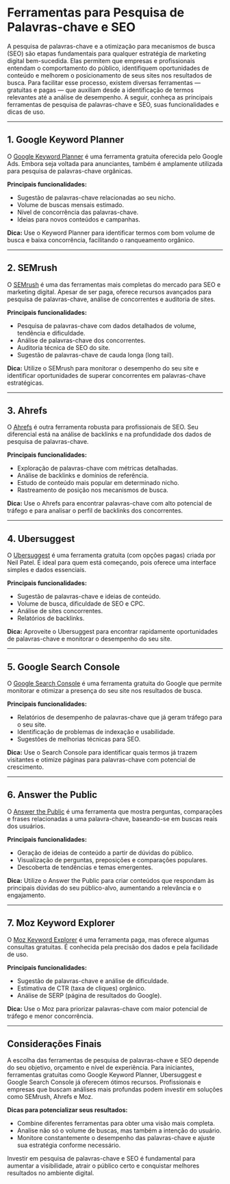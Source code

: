 # Ferramentas para Pesquisa de Palavras-chave e SEO

A pesquisa de palavras-chave e a otimização para mecanismos de busca (SEO) são etapas fundamentais para qualquer estratégia de marketing digital bem-sucedida. Elas permitem que empresas e profissionais entendam o comportamento do público, identifiquem oportunidades de conteúdo e melhorem o posicionamento de seus sites nos resultados de busca. Para facilitar esse processo, existem diversas ferramentas — gratuitas e pagas — que auxiliam desde a identificação de termos relevantes até a análise de desempenho. A seguir, conheça as principais ferramentas de pesquisa de palavras-chave e SEO, suas funcionalidades e dicas de uso.

---

## 1. Google Keyword Planner

O [Google Keyword Planner](https://ads.google.com/home/tools/keyword-planner/) é uma ferramenta gratuita oferecida pelo Google Ads. Embora seja voltada para anunciantes, também é amplamente utilizada para pesquisa de palavras-chave orgânicas.

**Principais funcionalidades:**
- Sugestão de palavras-chave relacionadas ao seu nicho.
- Volume de buscas mensais estimado.
- Nível de concorrência das palavras-chave.
- Ideias para novos conteúdos e campanhas.

**Dica:** Use o Keyword Planner para identificar termos com bom volume de busca e baixa concorrência, facilitando o ranqueamento orgânico.

---

## 2. SEMrush

O [SEMrush](https://www.semrush.com/) é uma das ferramentas mais completas do mercado para SEO e marketing digital. Apesar de ser paga, oferece recursos avançados para pesquisa de palavras-chave, análise de concorrentes e auditoria de sites.

**Principais funcionalidades:**
- Pesquisa de palavras-chave com dados detalhados de volume, tendência e dificuldade.
- Análise de palavras-chave dos concorrentes.
- Auditoria técnica de SEO do site.
- Sugestão de palavras-chave de cauda longa (long tail).

**Dica:** Utilize o SEMrush para monitorar o desempenho do seu site e identificar oportunidades de superar concorrentes em palavras-chave estratégicas.

---

## 3. Ahrefs

O [Ahrefs](https://ahrefs.com/) é outra ferramenta robusta para profissionais de SEO. Seu diferencial está na análise de backlinks e na profundidade dos dados de pesquisa de palavras-chave.

**Principais funcionalidades:**
- Exploração de palavras-chave com métricas detalhadas.
- Análise de backlinks e domínios de referência.
- Estudo de conteúdo mais popular em determinado nicho.
- Rastreamento de posição nos mecanismos de busca.

**Dica:** Use o Ahrefs para encontrar palavras-chave com alto potencial de tráfego e para analisar o perfil de backlinks dos concorrentes.

---

## 4. Ubersuggest

O [Ubersuggest](https://neilpatel.com/ubersuggest/) é uma ferramenta gratuita (com opções pagas) criada por Neil Patel. É ideal para quem está começando, pois oferece uma interface simples e dados essenciais.

**Principais funcionalidades:**
- Sugestão de palavras-chave e ideias de conteúdo.
- Volume de busca, dificuldade de SEO e CPC.
- Análise de sites concorrentes.
- Relatórios de backlinks.

**Dica:** Aproveite o Ubersuggest para encontrar rapidamente oportunidades de palavras-chave e monitorar o desempenho do seu site.

---

## 5. Google Search Console

O [Google Search Console](https://search.google.com/search-console/about) é uma ferramenta gratuita do Google que permite monitorar e otimizar a presença do seu site nos resultados de busca.

**Principais funcionalidades:**
- Relatórios de desempenho de palavras-chave que já geram tráfego para o seu site.
- Identificação de problemas de indexação e usabilidade.
- Sugestões de melhorias técnicas para SEO.

**Dica:** Use o Search Console para identificar quais termos já trazem visitantes e otimize páginas para palavras-chave com potencial de crescimento.

---

## 6. Answer the Public

O [Answer the Public](https://answerthepublic.com/) é uma ferramenta que mostra perguntas, comparações e frases relacionadas a uma palavra-chave, baseando-se em buscas reais dos usuários.

**Principais funcionalidades:**
- Geração de ideias de conteúdo a partir de dúvidas do público.
- Visualização de perguntas, preposições e comparações populares.
- Descoberta de tendências e temas emergentes.

**Dica:** Utilize o Answer the Public para criar conteúdos que respondam às principais dúvidas do seu público-alvo, aumentando a relevância e o engajamento.

---

## 7. Moz Keyword Explorer

O [Moz Keyword Explorer](https://moz.com/explorer) é uma ferramenta paga, mas oferece algumas consultas gratuitas. É conhecida pela precisão dos dados e pela facilidade de uso.

**Principais funcionalidades:**
- Sugestão de palavras-chave e análise de dificuldade.
- Estimativa de CTR (taxa de cliques) orgânico.
- Análise de SERP (página de resultados do Google).

**Dica:** Use o Moz para priorizar palavras-chave com maior potencial de tráfego e menor concorrência.

---

## Considerações Finais

A escolha das ferramentas de pesquisa de palavras-chave e SEO depende do seu objetivo, orçamento e nível de experiência. Para iniciantes, ferramentas gratuitas como Google Keyword Planner, Ubersuggest e Google Search Console já oferecem ótimos recursos. Profissionais e empresas que buscam análises mais profundas podem investir em soluções como SEMrush, Ahrefs e Moz.

**Dicas para potencializar seus resultados:**
- Combine diferentes ferramentas para obter uma visão mais completa.
- Analise não só o volume de buscas, mas também a intenção do usuário.
- Monitore constantemente o desempenho das palavras-chave e ajuste sua estratégia conforme necessário.

Investir em pesquisa de palavras-chave e SEO é fundamental para aumentar a visibilidade, atrair o público certo e conquistar melhores resultados no ambiente digital.